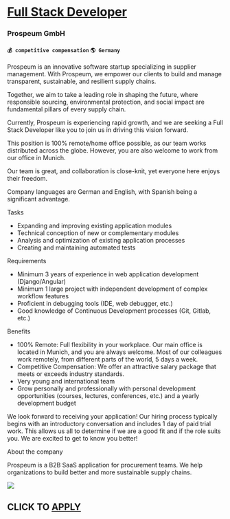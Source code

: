 # [Full Stack Developer](https://www.remotewlb.com/apply/full-stack-developer-80319)  
### Prospeum GmbH  
#### `💰 competitive compensation` `🌎 Germany`  

Prospeum is an innovative software startup specializing in supplier management. With Prospeum, we empower our clients to build and manage transparent, sustainable, and resilient supply chains.

Together, we aim to take a leading role in shaping the future, where responsible sourcing, environmental protection, and social impact are fundamental pillars of every supply chain.

Currently, Prospeum is experiencing rapid growth, and we are seeking a Full Stack Developer like you to join us in driving this vision forward.

This position is 100% remote/home office possible, as our team works distributed across the globe. However, you are also welcome to work from our office in Munich.

Our team is great, and collaboration is close-knit, yet everyone here enjoys their freedom.

Company languages are German and English, with Spanish being a significant advantage.

Tasks

  * Expanding and improving existing application modules
  * Technical conception of new or complementary modules
  * Analysis and optimization of existing application processes
  * Creating and maintaining automated tests

Requirements

  * Minimum 3 years of experience in web application development (Django/Angular)
  * Minimum 1 large project with independent development of complex workflow features
  * Proficient in debugging tools (IDE, web debugger, etc.)
  * Good knowledge of Continuous Development processes (Git, Gitlab, etc.)

Benefits

  * 100% Remote: Full flexibility in your workplace. Our main office is located in Munich, and you are always welcome. Most of our colleagues work remotely, from different parts of the world, 5 days a week.
  * Competitive Compensation: We offer an attractive salary package that meets or exceeds industry standards.
  * Very young and international team
  * Grow personally and professionally with personal development opportunities (courses, lectures, conferences, etc.) and a yearly development budget

We look forward to receiving your application! Our hiring process typically begins with an introductory conversation and includes 1 day of paid trial work. This allows us all to determine if we are a good fit and if the role suits you. We are excited to get to know you better!

About the company

Prospeum is a B2B SaaS application for procurement teams. We help organizations to build better and more sustainable supply chains.

![](https://remotive.com/job/track/1901102/blank.gif?source=public_api)  
## CLICK TO [APPLY](https://www.remotewlb.com/apply/full-stack-developer-80319)

